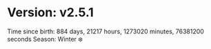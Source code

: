# Version: v2.5.1
Time since birth: 884 days, 21217 hours, 1273020 minutes, 76381200 seconds
Season: Winter ❄️
